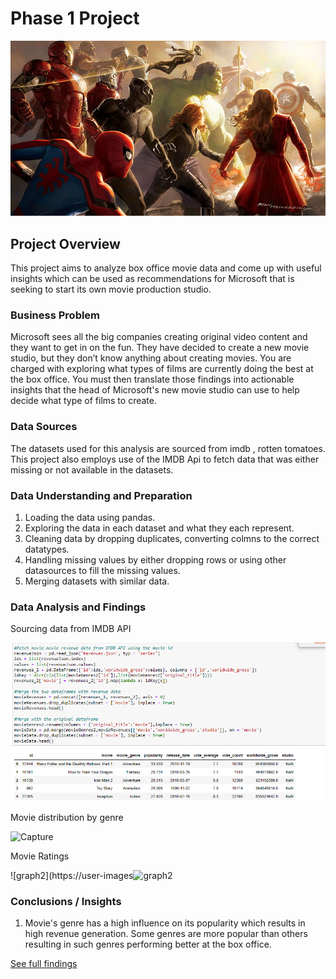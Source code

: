# Phase 1 Project



![](./Images/marvel.jpg)

## Project Overview

This project aims to analyze box office movie data and come up with useful insights which can be used as recommendations for Microsoft that is seeking to start its own movie production studio.

### Business Problem

Microsoft sees all the big companies creating original video content and they want to get in on the fun. They have decided to create a new movie studio, but they don’t know anything about creating movies. You are charged with exploring what types of films are currently doing the best at the box office. You must then translate those findings into actionable insights that the head of Microsoft's new movie studio can use to help decide what type of films to create.

### Data Sources

The datasets used for this analysis are sourced from imdb , rotten tomatoes. This project also employs use of the IMDB Api to fetch data that was either missing or not available in the datasets.

 ### Data Understanding and Preparation
 1. Loading the data using pandas.
 2. Exploring the data in each dataset and what they each represent.
 3. Cleaning data by dropping duplicates, converting colmns to the correct datatypes.
4. Handling missing values by either dropping rows or using other datasources to fill the missing values.
 3. Merging datasets with similar data.
 


### Data Analysis and Findings


Sourcing data from IMDB API


![](./Images/analysis.png)


Movie distribution by genre


![Capture](https://user-images.githubusercontent.com/113230957/200938195-89d2c42d-4938-42c8-88bc-c0d800dc85d8.PNG)



Movie Ratings

![graph2](https://user-images![graph2](https://user-images.githubusercontent.com/113230957/200938336-9a1da3e6-d7fe-4f99-bf45-7de73b6cdba7.PNG)


### Conclusions / Insights

1. Movie's genre has a high influence on its popularity which results in high revenue generation. Some genres are more popular than others resulting in such genres performing better at the box office.


<a href="https://github.com/AmanyaKaren/dsc-phase-1-project/blob/master/student.ipynb">See full findings <a>
